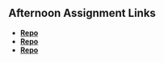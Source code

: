 ## Afternoon Assignment Links

* **[Repo](https://github.com/jules43sunlight/<ASSIGNMENT_REPO>)**
* **[Repo](https://github.com/jules43sunlight/<ASSIGNMENT_REPO>)**
* **[Repo](https://github.com/jules43sunlight/<ASSIGNMENT_REPO>)**
